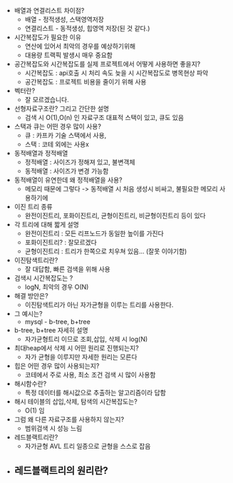 - 배열과 연결리스트 차이점?
	- 배열 - 정적생성, 스택영역저장
	- 연결리스트 - 동적생성, 힙영역 저장(된 것 같다.)
- 시간복잡도가 필요한 이유
	- 연산에 있어서 최악의 경우를 예상하기위해
	- 대용량 트랙픽 발생시 매우 중요함
- 공간복잡도와 시간복잡도를 실제 프로젝트에서 어떻게 사용하면 좋을지?
	- 시간복잡도 : api호출 시 처리 속도 늦을 시 시간복잡도로 병목현상 파악
	- 공간복잡도 : 프로젝트 비용을 줄이기 위해 사용
- 벡터란?
	- 잘 모르겠습니다.
- 선형자료구조란? 그리고 간단한 설명
	- 검색 시 O(1),O(n) 인 자료구조 대표적 스택이 있고, 큐도 있음
- 스택과 큐는 어떤 경우 많이 사용?
	- 큐 : 카프카 기술 스택에서 사용, 
	- 스택 : 코테 외에는 사용x
- 동적배열과 정적배열
	- 정적배열 :  사이즈가 정해져 있고, 불변객체
	- 동적배열 :  사이즈가 변경 가능함
- 동적배열이 유연한데 왜 정적배열을 사용?
	- 메모리 때문에 그렇다 -> 동적배열 시 처음 생성시 비싸고, 불필요한 메모리 사용하기에
- 이진 트리 종류
	- 완전이진트리, 포화이진트리, 균형이진트리, 비균형이진트리 등이 있다
- 각 트리에 대해 짧게 설명
	- 완전이진트리 : 모든 리프노드가 동일한 높이를 가진다
	- 포화이진트리? :  잘모르겠다
	- 균형이진트리 : 트리가 한쪽으로 치우쳐 있음... (잘못 이야기함)
- 이진탐색트리란?
	- 잘 대답함, 빠른 검색을 위해 사용
- 검색시 시간복잡도는 ?
	- logN, 최악의 경우 O(N)
- 해결 방안은? 
	- 이진탐색트리가 아닌 자가균형을 이루는 트리를 사용한다.
- 그 예시는?
	- mysql - b-tree, b+tree
- b-tree, b+tree 자세히 설명
	- 자가균형트리 이므로 조회,삽입, 삭제 시 log(N)
- 최대heap에서 삭제 시 어떤 원리로 진행되는지?
	- 자가 균형을 이루지만 자세한 원리는 모른다
- 힙은 어떤 경우 많이 사용되는지?
	- 코테에서 주로 사용, 최소 조건 검색 시 많이 사용함
- 해시함수란?
	- 특정 데이터를 해시값으로 추출하는 알고리즘이라 답함
- 해시 테이블의 삽입,삭제, 탐색의 시간복잡도는?
	- O(1) 임
- 그럼 왜 다른 자료구조를 사용하지 않는지?
	- 범위검색 시 성능 느림
- 레드블랙트리란?
	- 자가균형 AVL 트리 일종으로 균형을 스스로 잡음
- 레드블랙트리의 원리란?
	- 
